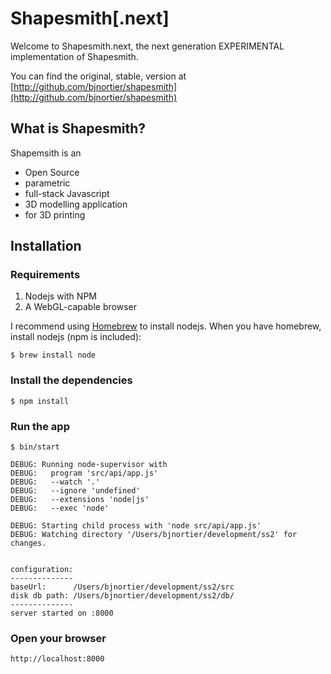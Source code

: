 # Shapesmith[.next]

Welcome to Shapesmith.next, the next generation EXPERIMENTAL implementation of Shapesmith. 

You can find the original, stable, version at [http://github.com/bjnortier/shapesmith](http://github.com/bjnortier/shapesmith)

## What is Shapesmith?

Shapemsith is an

 * Open Source
 * parametric
 * full-stack Javascript
 * 3D modelling application
 * for 3D printing

## Installation

### Requirements

1. Nodejs with NPM
1. A WebGL-capable browser

I recommend using [Homebrew](http://mxcl.github.com/homebrew/) to install nodejs. When you have homebrew, install nodejs (npm is included):
     
    $ brew install node

### Install the dependencies

    $ npm install

### Run the app

    $ bin/start

    DEBUG: Running node-supervisor with
    DEBUG:   program 'src/api/app.js'
    DEBUG:   --watch '.'
    DEBUG:   --ignore 'undefined'
    DEBUG:   --extensions 'node|js'
    DEBUG:   --exec 'node'
    
    DEBUG: Starting child process with 'node src/api/app.js'
    DEBUG: Watching directory '/Users/bjnortier/development/ss2' for changes.
    
    
    configuration:
    --------------
    baseUrl:      /Users/bjnortier/development/ss2/src
    disk db path: /Users/bjnortier/development/ss2/db/
    --------------
    server started on :8000

### Open your browser

    http://localhost:8000








